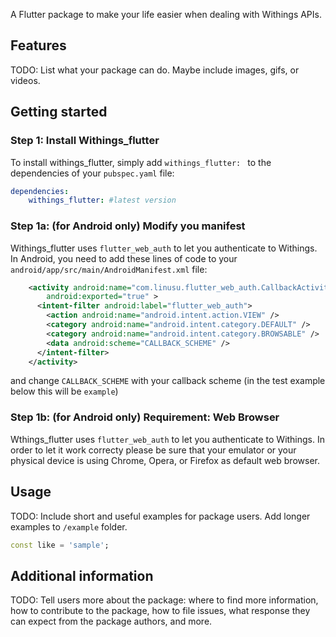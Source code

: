 <!-- 
This README describes the package. If you publish this package to pub.dev,
this README's contents appear on the landing page for your package.

For information about how to write a good package README, see the guide for
[writing package pages](https://dart.dev/guides/libraries/writing-package-pages). 

For general information about developing packages, see the Dart guide for
[creating packages](https://dart.dev/guides/libraries/create-library-packages)
and the Flutter guide for
[developing packages and plugins](https://flutter.dev/developing-packages). 
-->

A Flutter package to make your life easier when dealing with Withings APIs.

## Features

TODO: List what your package can do. Maybe include images, gifs, or videos.

## Getting started

### Step 1: Install Withings_flutter

To install withings_flutter, simply add `withings_flutter: ` to the dependencies of your `pubspec.yaml` file: 

```yaml
dependencies:
    withings_flutter: #latest version
```
### Step 1a: (for Android only) Modify you manifest

Withings_flutter uses `flutter_web_auth` to let you authenticate to Withings. In Android, you need to add these lines of code to your `android/app/src/main/AndroidManifest.xml` file:
```xml
    <activity android:name="com.linusu.flutter_web_auth.CallbackActivity"
        android:exported="true" >
      <intent-filter android:label="flutter_web_auth">
        <action android:name="android.intent.action.VIEW" />
        <category android:name="android.intent.category.DEFAULT" />
        <category android:name="android.intent.category.BROWSABLE" />
        <data android:scheme="CALLBACK_SCHEME" />
      </intent-filter>
    </activity>
```
and change ```CALLBACK_SCHEME``` with your callback scheme (in the test example below this will be ```example```)

### Step 1b: (for Android only) Requirement: Web Browser

Wthings_flutter uses `flutter_web_auth` to let you authenticate to Withings. In order to let it work correcty please be sure that your emulator or your physical device is using Chrome, Opera, or Firefox as default web browser. 

## Usage

TODO: Include short and useful examples for package users. Add longer examples
to `/example` folder. 

```dart
const like = 'sample';
```

## Additional information

TODO: Tell users more about the package: where to find more information, how to 
contribute to the package, how to file issues, what response they can expect 
from the package authors, and more.
